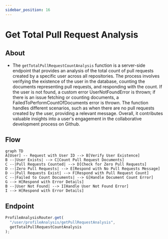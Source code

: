```yaml
---
sidebar_position: 16
---
```


# Get Total Pull Request Analysis

## About

- The `getTotalPullRequestCountAnalysis` function is a server-side endpoint that provides an analysis of the total count of pull requests created by a specific user across all repositories. The process involves verifying the existence of the user in the database, counting the documents representing pull requests, and responding with the count. If the user is not found, a custom error UserNotFoundError is thrown; if there is an issue fetching or counting documents, a FailedToPerformCountOfDocuments error is thrown. The function handles different scenarios, such as when there are no pull requests created by the user, providing a relevant message. Overall, it contributes valuable insights into a user's engagement in the collaborative development process on Github.

## Flow

```mermaid
graph TD
A[User] -- Request with User ID --> B[Verify User Existence]
B --|User Exists| --> C[Count Pull Request Documents]
C --|Pull Requests Counted| --> D[Check for Zero Pull Requests]
D --|Zero Pull Requests| --> E[Respond with No Pull Requests Message]
D --|Pull Requests Exist| --> F[Respond with Pull Request Count]
C --|Failed to Count Documents| --> G[Handle Document Count Error]
G --> H[Respond with Error Details]
B --|User Not Found| --> I[Handle User Not Found Error]
I --> H[Respond with Error Details]
```

## Endpoint

```javascript title="Routes/Analysis/profileAnalysis.router.js"
ProfileAnalysisRouter.get(
  "/user/profileAnalysis/getPullRequestAnalysis",
  getTotalPullRequestCountAnalysis
);
```
